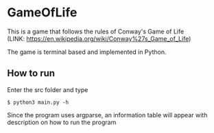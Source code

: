 # GameOfLife

This is a game that follows the rules of Conway's Game of Life  
(LINK: https://en.wikipedia.org/wiki/Conway%27s_Game_of_Life)

The game is terminal based and implemented in Python.

## How to run

Enter the src folder and type

```
$ python3 main.py -h
```
Since the program uses argparse, an information table will appear with description on how to run the program
